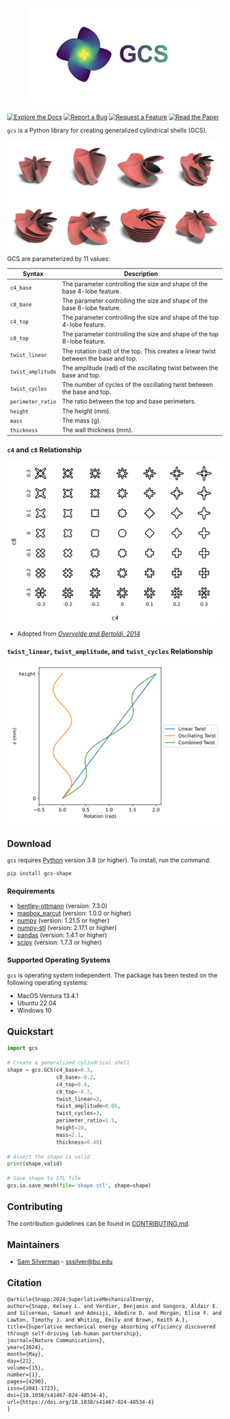 <h1 align="center">
  <img src="https://github.com/bu-shapelab/gcs/blob/main/misc/images/logo.jpeg" width="400">
</h1>

[![Explore the Docs](https://img.shields.io/static/v1.svg?label=📚&message=Explore%20the%20Docs&color=green)](https://gcs-shape.readthedocs.io/)
[![Report a Bug](https://img.shields.io/static/v1.svg?label=🐛&message=Report%20a%20Bug&color=green)](https://github.com/bu-shapelab/gcs/issues)
[![Request a Feature](https://img.shields.io/static/v1.svg?label=💻&message=Request%20a%20Feature&color=green)](https://github.com/bu-shapelab/gcs/issues)
[![Read the Paper](https://img.shields.io/static/v1.svg?label=DOI&message=10.1038/s41467-024-48534-4&color=blue)](https://doi.org/10.1038/s41467-024-48534-4)

`gcs` is a Python library for creating generalized cylindrical shells (GCS).

![GCS examples](https://github.com/bu-shapelab/gcs/blob/main/misc/images/examples.jpeg)

GCS are parameterized by 11 values:

| Syntax | Description |
| - | - |
| `c4_base` | The parameter controlling the size and shape of the base $4$-lobe feature. |
| `c8_base` | The parameter controlling the size and shape of the base $8$-lobe feature. |
| `c4_top` | The parameter controlling the size and shape of the top $4$-lobe feature. |
| `c8_top` | The parameter controlling the size and shape of the top $8$-lobe feature. |
| `twist_linear` | The rotation (rad) of the top. This creates a linear twist between the base and top. |
| `twist_amplitude` | The amplitude (rad) of the oscillating twist between the base and top. |
| `twist_cycles` | The number of cycles of the oscillating twist between the base and top. |
| `perimeter_ratio` | The ratio between the top and base perimeters. |
| `height` | The height (mm). |
| `mass` | The mass (g). |
| `thickness` | The wall thickness (mm). |

### `c4` and `c8` Relationship

![c4 & c8 relationship](https://github.com/bu-shapelab/gcs/blob/main/misc/images/cs.svg)

* Adopted from [*Overvelde and Bertoldi, 2014*](https://doi.org/10.1016/j.jmps.2013.11.014)

### `twist_linear`, `twist_amplitude`, and `twist_cycles` Relationship

![twist relationship](https://github.com/bu-shapelab/gcs/blob/main/misc/images/twist.svg)

## Download

`gcs` requires [Python](https://www.python.org) version 3.8 (or higher). To install, run the command:

```bash
pip install gcs-shape
```

### Requirements

* [bentley-ottmann](https://pypi.org/project/bentley-ottmann/) (version: 7.3.0)
* [mapbox_earcut](https://pypi.org/project/mapbox-earcut/) (version: 1.0.0 or higher)
* [numpy](https://pypi.org/project/numpy/) (version: 1.21.5 or higher)
* [numpy-stl](https://pypi.org/project/numpy-stl/) (version: 2.17.1 or higher)
* [pandas](https://pypi.org/project/pandas/) (version: 1.4.1 or higher)
* [scipy](https://pypi.org/project/scipy/) (version: 1.7.3 or higher)

### Supported Operating Systems

`gcs` is operating system independent. The package has been tested on the following operating systems:

* MacOS Ventura 13.4.1
* Ubuntu 22.04
* Windows 10

## Quickstart

```python
import gcs

# Create a generalized cylindrical shell
shape = gcs.GCS(c4_base=0.3,
                c8_base=-0.2,
                c4_top=0.4,
                c8_top=-0.3,
                twist_linear=2,
                twist_amplitude=0.05,
                twist_cycles=3,
                perimeter_ratio=1.5,
                height=20,
                mass=2.1,
                thickness=0.48)

# Assert the shape is valid
print(shape.valid)

# Save shape to STL file
gcs.io.save_mesh(file='shape.stl', shape=shape)
```

## Contributing

The contribution guidelines can be found in [CONTRIBUTING.md](https://github.com/bu-shapelab/gcs/blob/main/CONTRIBUTING.md).

## Maintainers

* [Sam Silverman](https://github.com/samsilverman/) - [sssilver@bu.edu](mailto:sssilver@bu.edu)

## Citation

```text
@article{Snapp:2024:SuperlativeMechanicalEnergy,
author={Snapp, Kelsey L. and Verdier, Benjamin and Gongora, Aldair E. and Silverman, Samuel and Adesiji, Adedire D. and Morgan, Elise F. and Lawton, Timothy J. and Whiting, Emily and Brown, Keith A.},
title={Superlative mechanical energy absorbing efficiency discovered through self-driving lab-human partnership},
journal={Nature Communications},
year={2024},
month={May},
day={21},
volume={15},
number={1},
pages={4290},
issn={2041-1723},
doi={10.1038/s41467-024-48534-4},
url={https://doi.org/10.1038/s41467-024-48534-4}
}
```
